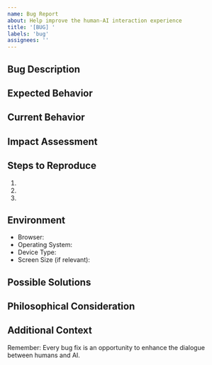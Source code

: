 ```yaml
---
name: Bug Report
about: Help improve the human-AI interaction experience
title: '[BUG] '
labels: 'bug'
assignees: ''
---
```


## Bug Description
<!-- Describe what's not working as expected -->

## Expected Behavior
<!-- What should happen instead? -->

## Current Behavior
<!-- What's happening now? -->

## Impact Assessment
<!-- How does this bug affect the user experience and human-AI interaction? -->

## Steps to Reproduce
1.
2.
3.

## Environment
- Browser:
- Operating System:
- Device Type:
- Screen Size (if relevant):

## Possible Solutions
<!-- If you have ideas about what might fix this, share them -->

## Philosophical Consideration
<!-- How might fixing this bug improve the overall mission of exploring AI creativity and consciousness? -->

## Additional Context
<!-- Add any other context, screenshots, or relevant information -->

Remember: Every bug fix is an opportunity to enhance the dialogue between humans and AI.